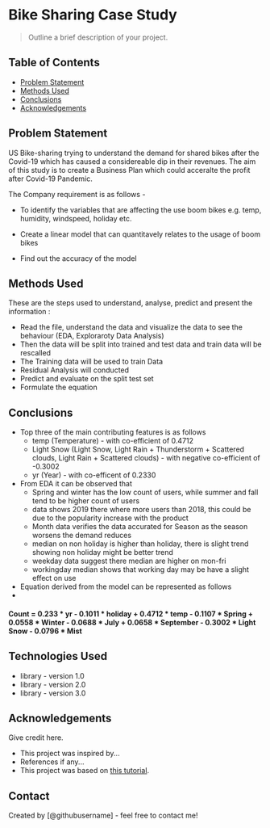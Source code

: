 # Bike Sharing Case Study
> Outline a brief description of your project.


## Table of Contents
* [Problem Statement](#Problem-Statement)
* [Methods Used](#Methods-Used)
* [Conclusions](#conclusions)
* [Acknowledgements](#acknowledgements)


## Problem Statement
US Bike-sharing trying to understand the demand for shared bikes after the Covid-19 which has caused a considereable dip in their revenues. The aim of this study is to create a Business Plan which could acceralte the profit after Covid-19 Pandemic.

The Company requirement is as follows -

* To identify the variables that are affecting the use boom bikes e.g. temp, humidity, windspeed, holiday etc.

* Create a linear model that can quantitavely relates to the usage of boom bikes

* Find out the accuracy of the model

## Methods Used

These are the steps used to understand, analyse, predict and present the information :

* Read the file, understand the data and visualize the data to see the behaviour (EDA, Exploraroty Data Analysis)
* Then the data will be split into trained and test data and train data will be rescalled
* The Training data will be used to train Data
* Residual Analysis will conducted
* Predict and evaluate on the split test set
* Formulate the equation

## Conclusions

* Top three of the main contributing features is as follows 
    * temp (Temperature) - with co-efficient of 0.4712
    * Light Snow (Light Snow, Light Rain + Thunderstorm + Scattered clouds, Light Rain + Scattered clouds) - with negative co-efficient of -0.3002
    * yr (Year) - with co-efficent of 0.2330
* From EDA it can be observed that 
    * Spring and winter has the low count of users, while summer and fall tend to be higher count of users
    * data shows 2019 there where more users than 2018, this could be due to the popularity increase with the product
    * Month data verifies the data accurated for Season as the season worsens the demand reduces
    * median on non holiday is higher than holiday, there is slight trend showing non holiday might be better trend
    * weekday data suggest there median are higher on mon-fri
    * workingday median shows that working day may be have a slight effect on use
 * Equation derived from the model can be represented as follows
 * 
#### Count  = 0.233 * yr - 0.1011 * holiday + 0.4712 * temp - 0.1107 * Spring + 0.0558 * Winter - 0.0688 * July + 0.0658 * September - 0.3002 * Light Snow - 0.0796 * Mist

## Technologies Used
- library - version 1.0
- library - version 2.0
- library - version 3.0

<!-- As the libraries versions keep on changing, it is recommended to mention the version of library used in this project -->

## Acknowledgements
Give credit here.
- This project was inspired by...
- References if any...
- This project was based on [this tutorial](https://www.example.com).


## Contact
Created by [@githubusername] - feel free to contact me!


<!-- Optional -->
<!-- ## License -->
<!-- This project is open source and available under the [... License](). -->

<!-- You don't have to include all sections - just the one's relevant to your project -->
